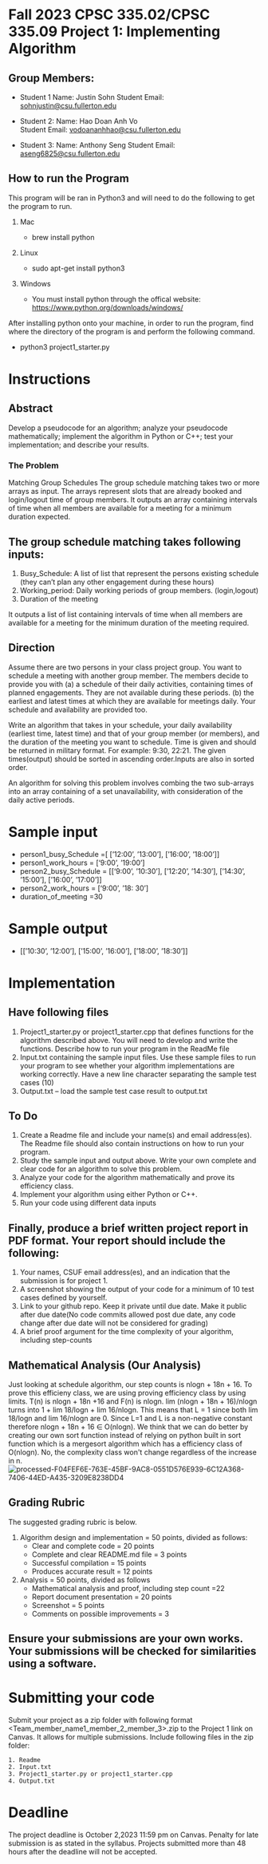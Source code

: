 # Fall 2023 CPSC 335.02/CPSC 335.09 Project 1: Implementing Algorithm

## Group Members:

- Student 1
  Name: Justin Sohn
  Student Email: sohnjustin@csu.fullerton.edu

- Student 2:
  Name: Hao Doan Anh Vo  
  Student Email: vodoananhhao@csu.fullerton.edu

- Student 3:
  Name: Anthony Seng
  Student Email: aseng6825@csu.fullerton.edu

## How to run the Program

This program will be ran in Python3 and will need to do the following to get the program to run.

1.  Mac

    - brew install python

2.  Linux

    - sudo apt-get install python3

3.  Windows

    - You must install python through the offical website: https://www.python.org/downloads/windows/

After installing python onto your machine, in order to run the program, find where the directory of the program is and perform the following command.

- python3 project1_starter.py

# Instructions

## Abstract

Develop a pseudocode for an algorithm; analyze your pseudocode mathematically; implement the algorithm in Python or C++; test your implementation; and describe your results.

### The Problem

Matching Group Schedules The group schedule matching takes two or more arrays as input. The arrays represent slots that are already booked and login/logout time of group members. It outputs an array containing intervals of time when all members are available for a meeting for a minimum duration expected.

## The group schedule matching takes following inputs:

1. Busy_Schedule: A list of list that represent the persons existing schedule (they can’t plan any
   other engagement during these hours)
2. Working_period: Daily working periods of group members. (login,logout)
3. Duration of the meeting

It outputs a list of list containing intervals of time when all members are available for a meeting for the minimum duration of the meeting required.

## Direction

Assume there are two persons in your class project group. You want to schedule a meeting with another group member. The members decide to provide you with (a) a schedule of their daily activities, containing times of planned engagements. They are not available during these periods. (b) the earliest and latest times at which they are available for meetings daily. Your schedule and availability are provided too.

Write an algorithm that takes in your schedule, your daily availability (earliest time, latest time) and that of your group member (or members), and the duration of the meeting you want to schedule. Time is given and should be returned in military format. For example: 9:30, 22:21. The given times(output) should be sorted in ascending order.Inputs are also in sorted order.

An algorithm for solving this problem involves combing the two sub-arrays into an array containing of a set unavailability, with consideration of the daily active periods.

# Sample input

- person1_busy_Schedule =[ [’12:00’, ’13:00’], [’16:00’, ’18:00’]]
- person1_work_hours = [‘9:00’, ’19:00’]
- person2_busy_Schedule = [[‘9:00’, ’10:30’], [’12:20’, ’14:30’], [’14:30’, ’15:00’], [’16:00’, ’17:00’]]
- person2_work_hours = [‘9:00’, ’18: 30’]
- duration_of_meeting =30

# Sample output

- [[’10:30’, ’12:00’], [’15:00’, ’16:00’], [’18:00’, ’18:30’]]

# Implementation

## Have following files

1. Project1_starter.py or project1_starter.cpp that defines functions for the algorithm
   described above. You will need to develop and write the functions. Describe how to run your
   program in the ReadMe file
2. Input.txt containing the sample input files. Use these sample files to run your program to see
   whether your algorithm implementations are working correctly. Have a new line character
   separating the sample test cases (10)
3. Output.txt – load the sample test case result to output.txt

## To Do

1. Create a Readme file and include your name(s) and email address(es). The Readme file
   should also contain instructions on how to run your program.
2. Study the sample input and output above. Write your own complete and clear code for an
   algorithm to solve this problem.
3. Analyze your code for the algorithm mathematically and prove its efficiency class.
4. Implement your algorithm using either Python or C++.
5. Run your code using different data inputs

## Finally, produce a brief written project report in PDF format. Your report should include the following:

1. Your names, CSUF email address(es), and an indication that the submission is for project 1.
2. A screenshot showing the output of your code for a minimum of 10 test cases defined by
   yourself.
3. Link to your github repo. Keep it private until due date. Make it public after due date(No
   code commits allowed post due date, any code change after due date will not be considered
   for grading)
4. A brief proof argument for the time complexity of your algorithm, including step-counts

## Mathematical Analysis (Our Analysis)

Just looking at schedule algorithm, our step counts is nlogn + 18n + 16. To prove this efficieny class, we are 
using proving efficiency class by using limits. T(n) is nlogn + 18n +16 and F(n) is nlogn. lim (nlogn + 18n + 16)/nlogn
turns into 1 + lim 18/logn + lim 16/nlogn. This means that L = 1 since both lim 18/logn and lim 16/nlogn are 0.
Since L=1 and L is a non-negative constant therefore nlogn + 18n + 16 ∈ O(nlogn). We think that we can do better by creating 
our own sort function instead of relying on python built in sort function which is a mergesort algorithm which has a 
efficiency class of O(nlogn). No, the complexity class won't change regardless of the increase in n. 
![processed-F04FEF6E-763E-45BF-9AC8-0551D576E939-6C12A368-7406-44ED-A435-3209E8238DD4](https://github.com/NotSohn/CPSC-335-Project-1/assets/98761137/a9bdf346-a429-4f63-9ab8-30b0dc86f36b)


## Grading Rubric

The suggested grading rubric is below.

1. Algorithm design and implementation = 50 points, divided as follows:
   - Clear and complete code = 20 points
   - Complete and clear README.md file = 3 points
   - Successful compilation = 15 points
   - Produces accurate result = 12 points
2. Analysis = 50 points, divided as follows
   - Mathematical analysis and proof, including step count =22
   - Report document presentation = 20 points
   - Screenshot = 5 points
   - Comments on possible improvements = 3

## Ensure your submissions are your own works. Your submissions will be checked for similarities using a software.

# Submitting your code

Submit your project as a zip folder with following format <Team_member_name1_member_2_member_3>.zip to the Project 1 link on Canvas. It allows for multiple submissions. Include following files in the zip folder:

    1. Readme
    2. Input.txt
    3. Project1_starter.py or project1_starter.cpp
    4. Output.txt

# Deadline

The project deadline is October 2,2023 11:59 pm on Canvas. Penalty for late submission is as stated in the syllabus. Projects submitted more than 48 hours after the deadline will not be accepted.
